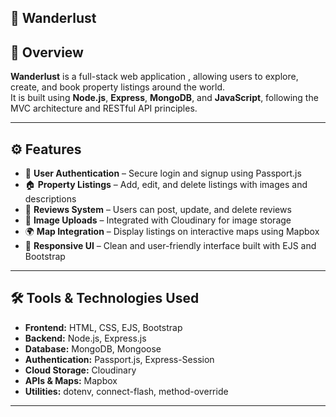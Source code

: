 ## 🏡 Wanderlust 

## 📖 Overview
**Wanderlust** is a full-stack web application , allowing users to explore, create, and book property listings around the world.  
It is built using **Node.js**, **Express**, **MongoDB**, and **JavaScript**, following the MVC architecture and RESTful API principles.

---

## ⚙️ Features
- 🧾 **User Authentication** – Secure login and signup using Passport.js  
- 🏠 **Property Listings** – Add, edit, and delete listings with images and descriptions  
- 💬 **Reviews System** – Users can post, update, and delete reviews  
- 📸 **Image Uploads** – Integrated with Cloudinary for image storage  
- 🌍 **Map Integration** – Display listings on interactive maps using Mapbox  
- 📱 **Responsive UI** – Clean and user-friendly interface built with EJS and Bootstrap  

---

## 🛠️ Tools & Technologies Used
- **Frontend:** HTML, CSS, EJS, Bootstrap  
- **Backend:** Node.js, Express.js  
- **Database:** MongoDB, Mongoose  
- **Authentication:** Passport.js, Express-Session  
- **Cloud Storage:** Cloudinary  
- **APIs & Maps:** Mapbox  
- **Utilities:** dotenv, connect-flash, method-override  

---


